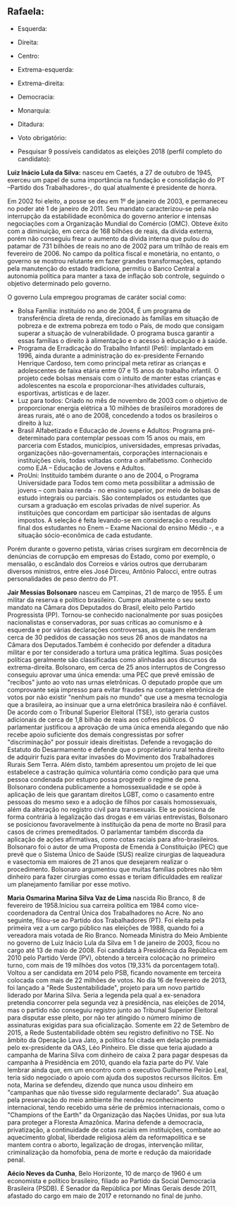 ﻿## **Rafaela**:

* Esquerda: 

* Direita: 

* Centro:

* Extrema-esquerda:

* Extrema-direita:

* Democracia:

* Monarquia:

* Ditadura:

* Voto obrigatório:

* Pesquisar 9 possíveis candidatos as eleições 2018 (perfil completo do candidato):

**Luiz Inácio Lula da Silva:** nasceu em Caetés, a 27 de outubro de 1945, exerceu um papel de suma importância na fundação e consolidação do PT –Partido dos Trabalhadores-, do qual atualmente é presidente de honra.

Em 2002 foi eleito, a posse se deu em 1º de janeiro de 2003, e permaneceu no poder até 1 de janeiro de 2011. Seu mandato caracterizou-se pela não interrupção da estabilidade econômica do governo anterior e intensas negociações com a Organização Mundial do Comércio (OMC).
Obteve êxito com a diminuição, em cerca de 168 bilhões de reais, da dívida externa, porém não conseguiu frear o aumento da dívida interna que pulou do patamar de 731 bilhões de reais no ano de 2002 para um trilhão de reais em fevereiro de 2006.
No campo da política fiscal e monetária, no entanto, o governo se mostrou relutante em fazer grandes transformações, optando pela manutenção do estado tradiciona, permitiu o Banco Central a autonomia política para manter a taxa de inflação sob controle, seguindo o objetivo determinado pelo governo.

O governo Lula empregou programas de caráter social como:

- Bolsa Família: instituído no ano de 2004, É um programa de transferência direta de renda, direcionado às famílias em situação de pobreza e de extrema pobreza em todo o País, de modo que consigam superar a situação de vulnerabilidade. O programa busca garantir a essas famílias o direito à alimentação e o acesso à educação e à saúde. 
- Programa de Erradicação do Trabalho Infantil (Peti): implantado em 1996, ainda durante a administração do ex-presidente Fernando Henrique Cardoso, tem como principal meta retirar as crianças e adolescentes de faixa etária entre 07 e 15 anos do trabalho infantil. O projeto cede bolsas mensais com o intuito de manter estas crianças e adolescentes na escola e proporcionar-lhes atividades culturais, esportivas, artísticas e de lazer.
- Luz para todos: Criado no mês de novembro de 2003 com o objetivo de proporcionar energia elétrica a 10 milhões de brasileiros moradores de áreas rurais, até o ano de 2008, concedendo a todos os brasileiros o direito à luz.
- Brasil Alfabetizado e Educação de Jovens e Adultos: Programa pré-determinado para contemplar pessoas com 15 anos ou mais, em parceria com Estados, municípios, universidades, empresas privadas, organizações não-governamentais, corporações internacionais e instituições civis, todas voltadas contra o anlfabetismo. Conhecido como EJA – Educação de Jovens e Adultos.
- ProUni: Instituído também durante o ano de 2004, o Programa Universidade para Todos tem como meta possibilitar a admissão de jovens – com baixa renda - no ensino superior, por meio de bolsas de estudo integrais ou parciais. São contemplados os estudantes que cursam a graduação em escolas privadas de nível superior. As instituições que concordam em participar são isentadas de alguns impostos. A seleção é feita levando-se em consideração o resultado final dos estudantes no Enem – Exame Nacional do ensino Médio -, e a situação sócio-econômica de cada estudante.

Porém durante o governo petista, várias crises surgiram em decorrência de denúncias de corrupção em empresas do Estado, como por exemplo, o mensalão, o escândalo dos Correios e vários outros que derrubaram diversos ministros, entre eles José Dirceu, Antônio Palocci, entre outras personalidades de peso dentro do PT.


**Jair Messias Bolsonaro** nasceu em Campinas, 21 de março de 1955. É um militar da reserva e político brasileiro. Cumpre atualmente o seu sexto mandato na Câmara dos Deputados do Brasil, eleito pelo Partido Progressista (PP).
Tornou-se conhecido nacionalmente por suas posições nacionalistas e conservadoras, por suas críticas ao comunismo e à esquerda e por várias declarações controversas, as quais lhe renderam cerca de 30 pedidos de cassação nos seus 26 anos de mandatos na Câmara dos Deputados.Também é conhecido por defender a ditadura militar e por ter considerado a tortura uma prática legítima. Suas posições políticas geralmente são classificadas como alinhadas aos discursos da extrema-direita.
Bolsonaro, em cerca de 25 anos interruptos de Congresso conseguiu aprovar uma única emenda: uma PEC que prevê emissão de "recibos" junto ao voto nas urnas eletrônicas. O deputado propõe que um comprovante seja impresso para evitar fraudes na contagem eletrônica de votos por não existir "nenhum país no mundo" que use a mesma tecnologia que a brasileira, ao insinuar que a urna eletrônica brasileira não é confiável. De acordo com o Tribunal Superior Eleitoral (TSE), isto geraria custos adicionais de cerca de 1,8 bilhão de reais aos cofres públicos.
O parlamentar justificou a aprovação de uma única emenda alegando que não recebe apoio suficiente dos demais congressistas por sofrer "discriminação" por possuir ideais direitistas.
Defende a revogação do Estatuto do Desarmamento e defende que o proprietário rural tenha direito de adquirir fuzis para evitar invasões do Movimento dos Trabalhadores Rurais Sem Terra. Além disto, também apresentou um projeto de lei que estabelece a castração química voluntária como condição para que uma pessoa condenada por estupro possa progredir o regime de pena.
Bolsonaro condena publicamente a homossexualidade e se opõe à aplicação de leis que garantam direitos LGBT, como o casamento entre pessoas do mesmo sexo e a adoção de filhos por casais homossexuais, além da alteração no registro civil para transexuais.
Ele se posiciona de forma contrária à legalização das drogas e em várias entrevistas, Bolsonaro se posicionou favoravelmente à instituição da pena de morte no Brasil para casos de crimes premeditados.
O parlamentar também discorda da aplicação de ações afirmativas, como cotas raciais para afro-brasileiros. 
Bolsonaro foi o autor de uma Proposta de Emenda à Constituição (PEC) que prevê que o Sistema Único de Saúde (SUS) realize cirurgias de laqueadura e vasectomia em maiores de 21 anos que desejarem realizar o procedimento. Bolsonaro argumentou que muitas famílias pobres não têm dinheiro para fazer cirurgias como essas e teriam dificuldades em realizar um planejamento familiar por esse motivo.


**Maria Osmarina Marina Silva Vaz de Lima** nascida Rio Branco, 8 de fevereiro de 1958.Iniciou sua carreira política em 1984 como vice-coordenadora da Central Única dos Trabalhadores no Acre. 
No ano seguinte, filiou-se ao Partido dos Trabalhadores (PT). Foi eleita pela primeira vez a um cargo público nas eleições de 1988, quando foi a vereadora mais votada de Rio Branco. Nomeada Ministra do Meio Ambiente no governo de Luiz Inácio Lula da Silva em 1 de janeiro de 2003, ficou no cargo até 13 de maio de 2008.
Foi candidata à Presidência da República em 2010 pelo Partido Verde (PV), obtendo a terceira colocação no primeiro turno, com mais de 19 milhões dos votos (19,33% da porcentagem total). Voltou a ser candidata em 2014 pelo PSB, ficando novamente em terceira colocada com mais de 22 milhões de votos.
No dia 16 de fevereiro de 2013, foi lançado a "Rede Sustentabilidade", projeto para um novo partido liderado por Marina Silva. Seria a legenda pela qual a ex-senadora pretendia concorrer pela segunda vez à presidência, nas eleições de 2014, mas o partido não conseguiu registro junto ao Tribunal Superior Eleitoral para disputar esse pleito, por não ter atingido o número mínimo de assinaturas exigidas para sua oficialização.
Somente em 22 de Setembro de 2015, a Rede Sustentabilidade obtém seu registro definitivo no TSE.
No âmbito da Operação Lava Jato, a política foi citada em delação premiada pelo ex-presidente da OAS, Léo Pinheiro. Ele disse que teria ajudado a campanha de Marina Silva com dinheiro de caixa 2 para pagar despesas da campanha à Presidência em 2010, quando ela fazia parte do PV. Vale lembrar ainda que, em um encontro com o executivo Guilherme Peirão Leal, teria sido negociado o apoio com ajuda dos supostos recursos ilícitos. Em nota, Marina se defendeu, dizendo que nunca usou dinheiro em "campanhas que não tivesse sido regularmente declarado".
Sua atuação pela preservação do meio ambiente lhe rendeu reconhecimento internacional, tendo recebido uma série de prêmios internacionais, como o "Champions of the Earth" da Organização das Nações Unidas, por sua luta para proteger a Floresta Amazônica.
Marina defende a democracia, privatização, a continuidade de cotas raciais em instituições, combate ao aquecimento global, liberdade religiosa além da reformapolitica e se mantem contra o aborto, legalização de drogas, intervenção militar, criminalização da homofobia, pena de morte e redução da maioridade penal. 

**Aécio Neves da Cunha**, Belo Horizonte, 10 de março de 1960 é um economista e político brasileiro, filiado ao Partido da Social Democracia Brasileira (PSDB). É Senador da República por Minas Gerais desde 2011, afastado do cargo em maio de 2017 e retornando no final de junho.